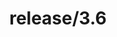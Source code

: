 ---
title: "release/3.6"
description: >
  release/3.6 CHANGELOG Summary, most recent version: v3.6.16, time: 2021-05-19
weight: -36
---